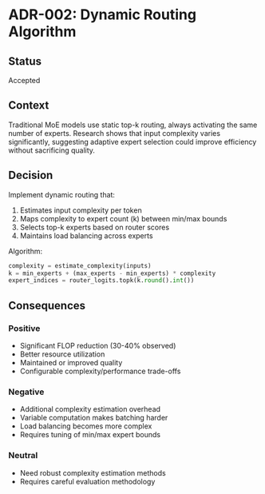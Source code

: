 # ADR-002: Dynamic Routing Algorithm

## Status

Accepted

## Context

Traditional MoE models use static top-k routing, always activating the same number of experts. Research shows that input complexity varies significantly, suggesting adaptive expert selection could improve efficiency without sacrificing quality.

## Decision

Implement dynamic routing that:
1. Estimates input complexity per token
2. Maps complexity to expert count (k) between min/max bounds
3. Selects top-k experts based on router scores
4. Maintains load balancing across experts

Algorithm:
```python
complexity = estimate_complexity(inputs)
k = min_experts + (max_experts - min_experts) * complexity
expert_indices = router_logits.topk(k.round().int())
```

## Consequences

### Positive
- Significant FLOP reduction (30-40% observed)
- Better resource utilization
- Maintained or improved quality
- Configurable complexity/performance trade-offs

### Negative
- Additional complexity estimation overhead
- Variable computation makes batching harder
- Load balancing becomes more complex
- Requires tuning of min/max expert bounds

### Neutral
- Need robust complexity estimation methods
- Requires careful evaluation methodology